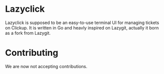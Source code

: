 # Lazyclick

Lazyclick is supposed to be an easy-to-use terminal UI for managing tickets on Clickup. It is written in Go and heavly inspired on Lazygit, actually it born as a fork from Lazygit.

# Contributing

We are now not accepting contributions.
